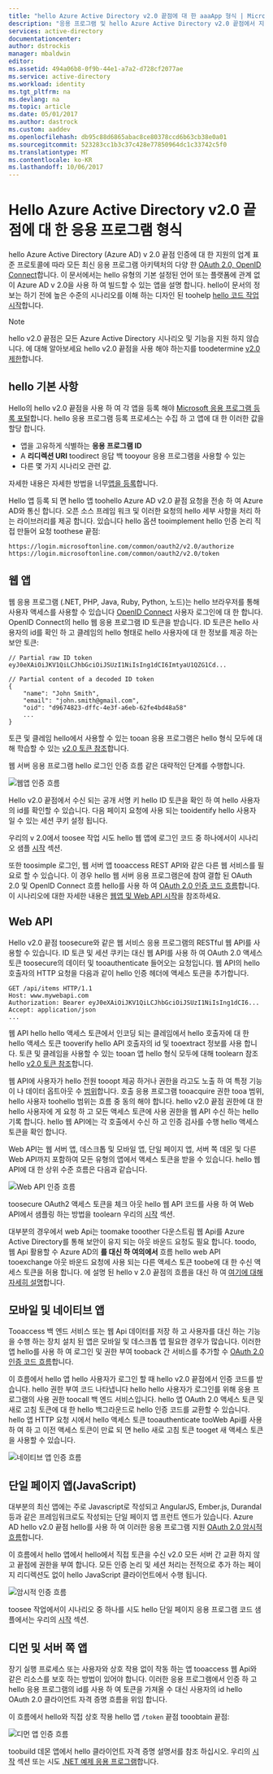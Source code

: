 ```yaml
---
title: "hello Azure Active Directory v2.0 끝점에 대 한 aaaApp 형식 | Microsoft Docs"
description: "응용 프로그램 및 hello Azure Active Directory v2.0 끝점에서 지 원하는 시나리오 hello 형식입니다."
services: active-directory
documentationcenter: 
author: dstrockis
manager: mbaldwin
editor: 
ms.assetid: 494a06b8-0f9b-44e1-a7a2-d728cf2077ae
ms.service: active-directory
ms.workload: identity
ms.tgt_pltfrm: na
ms.devlang: na
ms.topic: article
ms.date: 05/01/2017
ms.author: dastrock
ms.custom: aaddev
ms.openlocfilehash: db95c88d6865abac8ce80378ccd6b63cb38e0a01
ms.sourcegitcommit: 523283cc1b3c37c428e77850964dc1c33742c5f0
ms.translationtype: MT
ms.contentlocale: ko-KR
ms.lasthandoff: 10/06/2017
---
```

# <a name="app-types-for-hello-azure-active-directory-v20-endpoint"></a>Hello Azure Active Directory v2.0 끝점에 대 한 응용 프로그램 형식
hello Azure Active Directory (Azure AD) v 2.0 끝점 인증에 대 한 지원의 업계 표준 프로토콜에 따라 모든 최신 응용 프로그램 아키텍처의 다양 한 [OAuth 2.0, OpenID Connect](active-directory-v2-protocols.md)합니다. 이 문서에서는 hello 유형의 기본 설정된 언어 또는 플랫폼에 관계 없이 Azure AD v 2.0을 사용 하 여 빌드할 수 있는 앱을 설명 합니다. hello이 문서의 정보는 하기 전에 높은 수준의 시나리오를 이해 하는 디자인 된 toohelp [hello 코드 작업 시작](active-directory-appmodel-v2-overview.md#getting-started)합니다.

> [!NOTE]
> hello v2.0 끝점은 모든 Azure Active Directory 시나리오 및 기능을 지원 하지 않습니다. 에 대해 알아보세요 hello v2.0 끝점을 사용 해야 하는지를 toodetermine [v2.0 제한](active-directory-v2-limitations.md)합니다.
> 
> 

## <a name="hello-basics"></a>hello 기본 사항
Hello의 hello v2.0 끝점을 사용 하 여 각 앱을 등록 해야 [Microsoft 응용 프로그램 등록 포털](https://apps.dev.microsoft.com)합니다. hello 응용 프로그램 등록 프로세스는 수집 하 고 앱에 대 한 이러한 값을 할당 합니다.

* 앱을 고유하게 식별하는 **응용 프로그램 ID**
* A **리디렉션 URI** toodirect 응답 백 tooyour 응용 프로그램을 사용할 수 있는
* 다른 몇 가지 시나리오 관련 값.

자세한 내용은 자세한 방법을 너무[앱을 등록](active-directory-v2-app-registration.md)합니다.

Hello 앱 등록 되 면 hello 앱 toohello Azure AD v2.0 끝점 요청을 전송 하 여 Azure AD와 통신 합니다. 오픈 소스 프레임 워크 및 이러한 요청의 hello 세부 사항을 처리 하는 라이브러리를 제공 합니다. 있습니다 hello 옵션 tooimplement hello 인증 논리 직접 만들어 요청 toothese 끝점:

```
https://login.microsoftonline.com/common/oauth2/v2.0/authorize
https://login.microsoftonline.com/common/oauth2/v2.0/token
```
<!-- TODO: Need a page for libraries toolink too-->

## <a name="web-apps"></a>웹 앱
웹 응용 프로그램 (.NET, PHP, Java, Ruby, Python, 노드)는 hello 브라우저를 통해 사용자 액세스를 사용할 수 있습니다 [OpenID Connect](active-directory-v2-protocols.md) 사용자 로그인에 대 한 합니다. OpenID Connect의 hello 웹 응용 프로그램 ID 토큰을 받습니다. ID 토큰은 hello 사용자의 id를 확인 하 고 클레임의 hello 형태로 hello 사용자에 대 한 정보를 제공 하는 보안 토큰:

```
// Partial raw ID token
eyJ0eXAiOiJKV1QiLCJhbGciOiJSUzI1NiIsIng1dCI6ImtyaU1QZG1Cd...

// Partial content of a decoded ID token
{
    "name": "John Smith",
    "email": "john.smith@gmail.com",
    "oid": "d9674823-dffc-4e3f-a6eb-62fe4bd48a58"
    ...
}
```

토큰 및 클레임 hello에서 사용할 수 있는 tooan 응용 프로그램은 hello 형식 모두에 대해 학습할 수 있는 [v2.0 토큰 참조](active-directory-v2-tokens.md)합니다.

웹 서버 응용 프로그램 hello 로그인 인증 흐름 같은 대략적인 단계를 수행합니다.

![웹앱 인증 흐름](../../media/active-directory-v2-flows/convergence_scenarios_webapp.png)

Hello v2.0 끝점에서 수신 되는 공개 서명 키 hello ID 토큰을 확인 하 여 hello 사용자의 id를 확인할 수 있습니다. 다음 페이지 요청에 사용 되는 tooidentify hello 사용자 일 수 있는 세션 쿠키 설정 됩니다.

우리의 v 2.0에서 toosee 작업 시도 hello 웹 앱에 로그인 코드 중 하나에서이 시나리오 샘플 [시작](active-directory-appmodel-v2-overview.md#getting-started) 섹션.

또한 toosimple 로그인, 웹 서버 앱 tooaccess REST API와 같은 다른 웹 서비스를 필요로 할 수 있습니다. 이 경우 hello 웹 서버 응용 프로그램은에 참여 결합 된 OAuth 2.0 및 OpenID Connect 흐름 hello를 사용 하 여 [OAuth 2.0 인증 코드 흐름](active-directory-v2-protocols.md)합니다. 이 시나리오에 대한 자세한 내용은 [웹앱 및 Web API 시작](active-directory-v2-devquickstarts-webapp-webapi-dotnet.md)을 참조하세요.

## <a name="web-apis"></a>Web API
Hello v2.0 끝점 toosecure와 같은 웹 서비스 응용 프로그램의 RESTful 웹 API를 사용할 수 있습니다. ID 토큰 및 세션 쿠키는 대신 웹 API를 사용 하 여 OAuth 2.0 액세스 토큰 toosecure의 데이터 및 tooauthenticate 들어오는 요청입니다. 웹 API의 hello 호출자의 HTTP 요청을 다음과 같이 hello 인증 헤더에 액세스 토큰을 추가합니다.

```
GET /api/items HTTP/1.1
Host: www.mywebapi.com
Authorization: Bearer eyJ0eXAiOiJKV1QiLCJhbGciOiJSUzI1NiIsIng1dCI6...
Accept: application/json
...
```

웹 API hello hello 액세스 토큰에서 인코딩 되는 클레임에서 hello 호출자에 대 한 hello 액세스 토큰 tooverify hello API 호출자의 id 및 tooextract 정보를 사용 합니다. 토큰 및 클레임을 사용할 수 있는 tooan 앱 hello 형식 모두에 대해 toolearn 참조 hello [v2.0 토큰 참조](active-directory-v2-tokens.md)합니다.

웹 API에 사용자가 hello 전원 tooopt 제공 하거나 권한을 라고도 노출 하 여 특정 기능이 나 데이터 옵트아웃 수 [범위](active-directory-v2-scopes.md)합니다. 호출 응용 프로그램 tooacquire 권한 tooa 범위, hello 사용자 toohello 범위는 흐름 중 동의 해야 합니다. hello v2.0 끝점 권한에 대 한 hello 사용자에 게 요청 하 고 모든 액세스 토큰에 사용 권한을 웹 API 수신 하는 hello 기록 합니다. hello 웹 API에는 각 호출에서 수신 하 고 인증 검사를 수행 hello 액세스 토큰을 확인 합니다.

Web API는 웹 서버 앱, 데스크톱 및 모바일 앱, 단일 페이지 앱, 서버 쪽 데몬 및 다른 Web API까지 포함하여 모든 유형의 앱에서 액세스 토큰을 받을 수 있습니다. hello 웹 API에 대 한 상위 수준 흐름은 다음과 같습니다.

![Web API 인증 흐름](../../media/active-directory-v2-flows/convergence_scenarios_webapi.png)

toosecure OAuth2 액세스 토큰을 체크 아웃 hello 웹 API 코드를 사용 하 여 Web API에서 샘플링 하는 방법을 toolearn 우리의 [시작](active-directory-appmodel-v2-overview.md#getting-started) 섹션.

대부분의 경우에서 web Api는 toomake tooother 다운스트림 웹 Api를 Azure Active Directory를 통해 보안이 유지 되는 아웃 바운드 요청도 필요 합니다.  toodo, 웹 Api 활용할 수 Azure AD의 **를 대신 하 여의에서** 흐름 hello web API tooexchange 아웃 바운드 요청에 사용 되는 다른 액세스 토큰 toobe에 대 한 수신 액세스 토큰을 허용 합니다.  에 설명 된 hello v 2.0 끝점의 흐름을 대신 하 여 [여기에 대해 자세히 설명](active-directory-v2-protocols-oauth-on-behalf-of.md)합니다.

## <a name="mobile-and-native-apps"></a>모바일 및 네이티브 앱
Tooaccess 백 엔드 서비스 또는 웹 Api 데이터를 저장 하 고 사용자를 대신 하는 기능을 수행 하는 장치 설치 된 앱은 모바일 및 데스크톱 앱 필요한 경우가 많습니다. 이러한 앱 hello를 사용 하 여 로그인 및 권한 부여 tooback 간 서비스를 추가할 수 [OAuth 2.0 인증 코드 흐름](active-directory-v2-protocols-oauth-code.md)합니다.

이 흐름에서 hello 앱 hello 사용자가 로그인 할 때 hello v2.0 끝점에서 인증 코드를 받습니다. hello 권한 부여 코드 나타냅니다 hello hello 사용자가 로그인를 위해 응용 프로그램의 사용 권한 toocall 백 엔드 서비스입니다. hello 앱 OAuth 2.0 액세스 토큰 및 새로 고침 토큰에 대 한 hello 백그라운드로 hello 인증 코드를 교환할 수 있습니다. hello 앱 HTTP 요청 시에서 hello 액세스 토큰 tooauthenticate tooWeb Api를 사용 하 여 하 고 이전 액세스 토큰이 만료 되 면 hello 새로 고침 토큰 tooget 새 액세스 토큰을 사용할 수 있습니다.

![네이티브 앱 인증 흐름](../../media/active-directory-v2-flows/convergence_scenarios_native.png)

## <a name="single-page-apps-javascript"></a>단일 페이지 앱(JavaScript)
대부분의 최신 앱에는 주로 Javascript로 작성되고 AngularJS, Ember.js, Durandal 등과 같은 프레임워크로도 작성되는 단일 페이지 앱 프런트 엔드가 있습니다. Azure AD hello v2.0 끝점 hello를 사용 하 여 이러한 응용 프로그램 지원 [OAuth 2.0 암시적 흐름](active-directory-v2-protocols-implicit.md)합니다.

이 흐름에서 hello 앱에서 hello에서 직접 토큰을 수신 v2.0 모든 서버 간 교환 하지 않고 끝점에 권한을 부여 합니다. 모든 인증 논리 및 세션 처리는 전적으로 추가 하는 페이지 리디렉션도 없이 hello JavaScript 클라이언트에서 수행 됩니다.

![암시적 인증 흐름](../../media/active-directory-v2-flows/convergence_scenarios_implicit.png)

toosee 작업에서이 시나리오 중 하나를 시도 hello 단일 페이지 응용 프로그램 코드 샘플에서는 우리의 [시작](active-directory-appmodel-v2-overview.md#getting-started) 섹션.

## <a name="daemons-and-server-side-apps"></a>디먼 및 서버 쪽 앱
장기 실행 프로세스 또는 사용자와 상호 작용 없이 작동 하는 앱 tooaccess 웹 Api와 같은 리소스를 보호 하는 방법이 있어야 합니다. 이러한 응용 프로그램에서 인증 하 고 hello 응용 프로그램의 id를 사용 하 여 토큰을 가져올 수 대신 사용자의 id hello OAuth 2.0 클라이언트 자격 증명 흐름을 위임 합니다.

이 흐름에서 hello와 직접 상호 작용 hello 앱 `/token` 끝점 tooobtain 끝점:

![디먼 앱 인증 흐름](../../media/active-directory-v2-flows/convergence_scenarios_daemon.png)

toobuild 데몬 앱에서 hello 클라이언트 자격 증명 설명서를 참조 하십시오. 우리의 [시작](active-directory-appmodel-v2-overview.md#getting-started) 섹션 또는 시도 [.NET 예제 응용 프로그램](https://github.com/Azure-Samples/active-directory-dotnet-daemon-v2)합니다.
